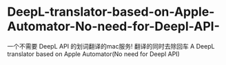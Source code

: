 # DeepL-translator-based-on-Apple-Automator-No-need-for-Deepl-API-
一个不需要 DeepL API 的划词翻译的mac服务! 翻译的同时去除回车 A DeepL translator based on Apple Automator(No need for Deepl API)
